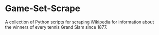 # Game-Set-Scrape
A collection of Python scripts for scraping Wikipedia for information about the winners of every tennis Grand Slam since 1877.
